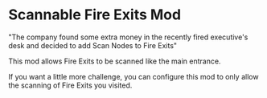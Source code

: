 # Scannable Fire Exits Mod

"The company found some extra money in the recently fired executive's desk and decided to add Scan Nodes to Fire
Exits"<br>

This mod allows Fire Exits to be scanned like the main entrance.

If you want a little more challenge, you can configure this mod to only allow the scanning of Fire Exits you visited.